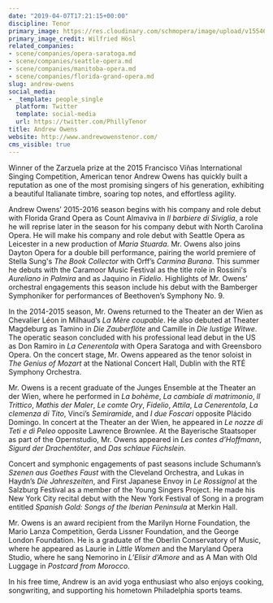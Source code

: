 ```yaml
---
date: "2019-04-07T17:21:15+00:00"
discipline: Tenor
primary_image: https://res.cloudinary.com/schmopera/image/upload/v1554657483/media/2019/04/AndrewOwens.png
primary_image_credit: Wilfried Hösl
related_companies:
- scene/companies/opera-saratoga.md
- scene/companies/seattle-opera.md
- scene/companies/manitoba-opera.md
- scene/companies/florida-grand-opera.md
slug: andrew-owens
social_media:
- _template: people_single
  platform: Twitter
  template: social-media
  url: https://twitter.com/PhillyTenor
title: Andrew Owens
website: http://www.andrewowenstenor.com/
cms_visible: true
---
```

Winner of the Zarzuela prize at the 2015 Francisco Viñas International Singing Competition, American tenor Andrew Owens has quickly built a reputation as one of the most promising singers of his generation, exhibiting a beautiful Italianate timbre, soaring top notes, and effortless agility. 

Andrew Owens’ 2015-2016 season begins with his company and role debut with Florida Grand Opera as Count Almaviva in _Il barbiere di Siviglia_, a role he will reprise later in the season for his company debut with North Carolina Opera. He will make his company and role debut with Seattle Opera as Leicester in a new production of _Maria Stuarda_. Mr. Owens also joins Dayton Opera for a double bill performance, pairing the world premiere of Stella Sung's _The Book Collector_ with Orff’s _Carmina Burana_. This summer he debuts with the Caramoor Music Festival as the title role in Rossini's _Aureliano in Palmira_ and as Jaquino in _Fidelio_. Highlights of Mr. Owens’ orchestral engagements this season include his debut with the Bamberger Symphoniker for performances of Beethoven’s Symphony No. 9.

In the 2014-2015 season, Mr. Owens returned to the Theater an der Wien as Chevalier Léon in Milhaud’s _La Mère coupable_. He also debuted at Theater Magdeburg as Tamino in _Die Zauberflöte_ and Camille in _Die lustige Witwe_. The operatic season concluded with his professional lead debut in the US as Don Ramiro in _La Cenerentola_ with Opera Saratoga and with Greensboro Opera. On the concert stage, Mr. Owens appeared as the tenor soloist in _The Genius of Mozart_ at the National Concert Hall, Dublin with the RTÉ Symphony Orchestra.

Mr. Owens is a recent graduate of the Junges Ensemble at the Theater an der Wien, where he performed in _La bohème_, _La cambiale di matrimonio_, _Il Trittico_, _Mathis der Maler_, _Le comte Ory_, _Fidelio_, _Attila_, _La Cenerentola_, _La clemenza di Tito_, Vinci’s _Semiramide_, and _I due Foscari_ opposite Plácido Domingo. In concert at the Theater an der Wien, he appeared in _Le nozze di Teti e di Peleo_ opposite Lawrence Brownlee. At the Bayerische Staatsoper as part of the Opernstudio, Mr. Owens appeared in _Les contes d’Hoffmann_, _Sigurd der Drachentöter_, and _Das schlaue Füchslein_. 

Concert and symphonic engagements of past seasons include Schumann’s _Szenen aus Goethes Faust_ with the Cleveland Orchestra, and Lukas in Haydn’s _Die Jahreszeiten_, and First Japanese Envoy in _Le Rossignol_ at the Salzburg Festival as a member of the Young Singers Project. He made his New York City recital debut with the New York Festival of Song in a program entitled _Spanish Gold: Songs of the Iberian Peninsula_ at Merkin Hall.

​Mr. Owens is an award recipient from the Marilyn Horne Foundation, the Mario Lanza Competition, Gerda Lissner Foundation, and the George London Foundation. He is a graduate of the Oberlin Conservatory of Music, where he appeared as Laurie in _Little Women_ and the Maryland Opera Studio, where he sang Nemorino in _L’Elisir d’Amore_ and as A Man with Old Luggage in _Postcard from Morocco_.

In his free time, Andrew is an avid yoga enthusiast who also enjoys cooking, songwriting, and supporting his hometown Philadelphia sports teams.